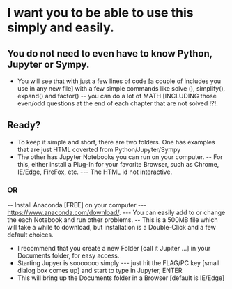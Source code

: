 # I want you to be able to use this simply and easily.
## You do not need to even have to know Python, Jupyter or Sympy.
- You will see that with just a few lines of code [a couple of includes you use in any new file] with a few simple commands like solve (), simplify(), expand() and factor() -- you can do a lot of MATH [INCLUDING those even/odd questions at the end of each chapter that are not solved !?!.

## Ready?

- To keep it simple and short, there are two folders. One has examples that are just HTML coverted from Python/Jupyter/Sympy
- The other has Jupyter Notebooks you can run on your computer.
 -- For this, either install a Plug-In for your favorite Browser, such as Chrome, IE/Edge, FireFox, etc.
 --- The HTML id not interactive.
 ### OR
 -- Install Anaconda [FREE] on your computer --- https://www.anaconda.com/download/.
 --- You can easily add to or change the each Notebook and run other problems.
 -- This is a 500MB file which will take a while to download, but installation is a Double-Click and a few default choices.
 - I recommend that you create a new Folder [call it Jupiter ...] in your Documents folder, for easy access.
 - Starting Jupyer is sooooooo simply --- just hit the FLAG/PC key [small dialog box comes up] and start to type in Jupyter, ENTER
 - This will bring up the Documents folder in a Browser [default is IE/Edge]
